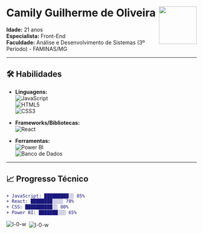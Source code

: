 # Camily Guilherme de Oliveira <img src="https://cdn.picrew.me/shareImg/org/202502/338224_7wcuPpj5.png" align="right" width="100"/>
**Idade:** 21 anos  
**Especialista:** Front-End  
**Faculdade:** Análise e Desenvolvimento de Sistemas (3º Período) - FAMINAS/MG  

---

## 🛠 Habilidades
- **Linguagens:**  
  ![JavaScript](https://img.shields.io/badge/-JavaScript-F7DF1E?style=flat&logo=javascript&logoColor=000)  
  ![HTML5](https://img.shields.io/badge/-HTML5-E34F26?style=flat&logo=html5&logoColor=fff)  
  ![CSS3](https://img.shields.io/badge/-CSS3-1572B6?style=flat&logo=css3&logoColor=fff)  

- **Frameworks/Bibliotecas:**  
  ![React](https://img.shields.io/badge/-React-61DAFB?style=flat&logo=react&logoColor=000)  

- **Ferramentas:**  
  ![Power BI](https://img.shields.io/badge/-PowerBI-F2C811?style=flat&logo=powerbi&logoColor=000)  
  ![Banco de Dados](https://img.shields.io/badge/-SQL-4479A1?style=flat&logo=mysql&logoColor=fff)  

---

## 📈 Progresso Técnico
```diff
+ JavaScript: █████████░░ 85%
+ React: ████████░░░░ 70%
+ CSS: ██████████░░ 80%
+ Power BI: ███████░░░ 65%
```

<p><img align="left" src="https://github-readme-stats.vercel.app/api/top-langs?username=l-0-w&show_icons=true&locale=en&layout=compact" alt="l-0-w" /></p>

<p>&nbsp;<img align="center" src="https://github-readme-stats.vercel.app/api?username=l-0-w&show_icons=true&locale=en" alt="l-0-w" /></p>

